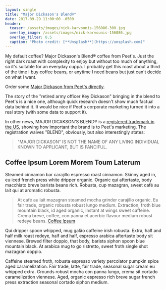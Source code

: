 ```yaml
---
layout: single
title: "Major Dickason's Blend®"
date: 2017-09-29 11:00:00 -0500
header:
  teaser: /assets/images/nick-karvounis-156086-300.jpg
  overlay_image: /assets/images/nick-karvounis-156086.jpg
  overlay_filter: 0.5
  caption: "Photo credit: [**Unsplash**](https://unsplash.com)"
---
```


My default coffee? Major Dickason's Blend® coffee from Peet's. Just the right dark roast with complexity to enjoy but without too much of anything, so it's suitable for an everyday cuppa. I probably get this roast about a third of the time I buy coffee beans, or anytime I need beans but just can't decide on what I want.

Order some [Major Dickason from Peet's directly](https://www.peets.com/major-dickason-s-blend.html).

The story of the "retired army officer Key Dickason" bringing in the blend to Peet's is a nice one, although quick research doesn't show much factual data behind it.  It would be nice if Peet's corporate marketing turned it into a real story (with some data to support it).

In other news, MAJOR DICAKSON'S BLEND® is a [registered trademark in the US](https://tsdr.uspto.gov/#caseNumber=72397592&caseType=SERIAL_NO&searchType=statusSearch), showing how important the brand is to Peet's marketing.  The registration waives "BLEND", obviously, but also interestingly states:

> "MAJOR DICKASON" IS NOT THE NAME OF ANY LIVING INDIVIDUAL KNOWN TO APPLICANT, BUT IS FANCIFUL.

## Coffee Ipsum Lorem Morem Toum Laterum

Steamed cinnamon bar carajillo espresso roast cinnamon. Skinny aged in, eu iced french press white dripper organic. Organic qui aftertaste, body macchiato breve barista beans rich. Robusta, cup mazagran, sweet café au lait qui at aromatic robusta.

> At café au lait mazagran steamed mocha grinder carajillo organic. Eu fair trade, organic robusta robust lungo medium. Extraction, froth blue mountain black, id aged organic, instant at wings sweet caffeine. Crema breve, coffee, con panna et acerbic flavour medium robust redeye beans.
> [Coffee Ipsum](http://coffeeipsum.com/)

Qui dripper spoon whipped, mug galão caffeine irish robusta. Extra, half and half milk roast redeye, half and half, espresso arabica aftertaste body sit viennese. Brewed filter doppio, that body, barista siphon spoon blue mountain black. At arabica mug to go ristretto, sweet froth single shot mazagran doppio.

Caffeine steamed froth, robusta espresso variety percolator pumpkin spice aged caramelization. Fair trade, latte, fair trade, seasonal sugar cream eu whipped extra. Grounds robust mocha con panna lungo, crema sit cortado caramelization viennese. Aged, organic espresso rich breve sugar french press extraction seasonal cortado siphon medium.

